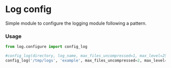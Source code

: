 # Log config

Simple module to configure the logging module following a pattern.

### Usage
```python
from log.configure import config_log

#config_log(directory, log_name, max_files_uncompressed=1, max_level=25, compress=True):
config_log('/tmp/logs', 'example', max_files_uncompressed=2, max_level=25, compress=True)
```
